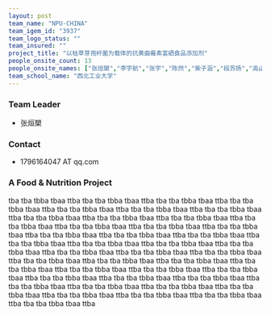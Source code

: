 ```yaml
---
layout: post
team_name: "NPU-CHINA"
team_igem_id: "3937"
team_logo_status: ""
team_insured: ""
project_title: "以枯草芽孢杆菌为载体的抗黄曲霉素富硒食品添加剂"
people_onsite_count: 13
people_onsite_names: ["张烜槊","李宇航","张宇","陈然","柴子涵","段苏扬","高山","杨芳","张世龙","陈茁芊","李星霖","何金亮","苏峻清"]
team_school_name: "西北工业大学"
---
```



### Team Leader
* 张烜槊

### Contact
* 1796164047 AT qq.com

### A Food &amp; Nutrition Project

tba tba tbba tbaa ttba tba tba tbba tbaa ttba tba tba tbba tbaa ttba tba tba tbba tbaa ttba tba tba tbba tbaa ttba tba tba tbba tbaa ttba tba tba tbba tbaa ttba tba tba tbba tbaa ttba tba tba tbba tbaa ttba tba tba tbba tbaa ttba tba tba tbba tbaa ttba tba tba tbba tbaa ttba tba tba tbba tbaa ttba tba tba tbba tbaa ttba tba tba tbba tbaa ttba tba tba tbba tbaa ttba tba tba tbba tbaa ttba tba tba tbba tbaa ttba tba tba tbba tbaa ttba tba tba tbba tbaa ttba tba tba tbba tbaa ttba tba tba tbba tbaa ttba tba tba tbba tbaa ttba tba tba tbba tbaa ttba tba tba tbba tbaa ttba tba tba tbba tbaa ttba tba tba tbba tbaa ttba tba tba tbba tbaa ttba tba tba tbba tbaa ttba tba tba tbba tbaa ttba tba tba tbba tbaa ttba tba tba tbba tbaa ttba tba tba tbba tbaa ttba tba tba tbba tbaa ttba tba tba tbba tbaa ttba tba tba tbba tbaa ttba tba tba tbba tbaa ttba tba tba tbba tbaa ttba tba tba tbba tbaa ttba tba tba tbba tbaa ttba tba tba tbba tbaa ttba tba tba tbba tbaa ttba 
